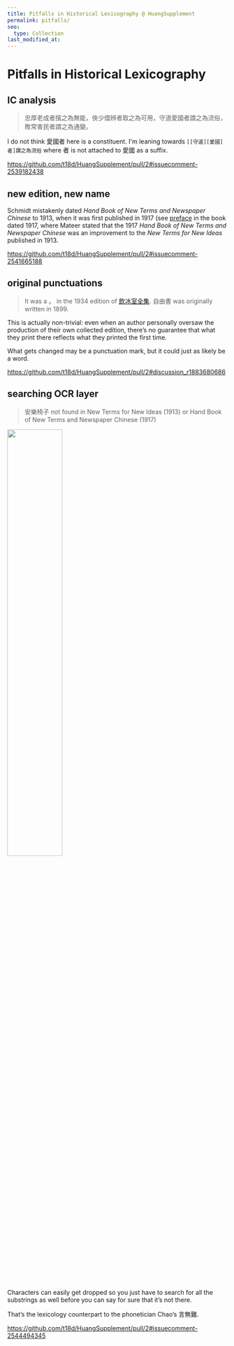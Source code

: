 ```yaml
---
title: Pitfalls in Historical Lexicography @ HuangSupplement
permalink: pitfalls/
seo:
  type: Collection
last_modified_at:
---
```

# Pitfalls in Historical Lexicography

## IC analysis

> 忠厚老成者擯之為無能，俠少儇辨者取之為可用，守道愛國者謂之為流俗，敗常害民者謂之為通變。

I do not think 愛國者 here is a constituent. I'm leaning towards `[[守道][愛國]者]謂之為流俗` where 者 is not attached to 愛國 as a suffix.

https://github.com/t18d/HuangSupplement/pull/2#issuecomment-2539182438

## new edition, new name

Schmidt mistakenly dated _Hand Book of New Terms and Newspaper Chinese_ to 1913, when it was first published in 1917 (see [preface](https://babel.hathitrust.org/cgi/pt?id=mdp.39015021731313&seq=9) in the book dated 1917, where Mateer stated that the 1917 _Hand Book of New Terms and Newspaper Chinese_ was an improvement to the _New Terms for New Ideas_ published in 1913.

https://github.com/t18d/HuangSupplement/pull/2#issuecomment-2541665188

## original punctuations

> It was a 。 in the 1934 edition of [飲冰室全集](https://commons.wikimedia.org/wiki/File:SSID-13347803_%E9%A3%B2%E5%86%B0%E5%AE%A4%E5%85%A8%E9%9B%86_%E4%B8%8A.pdf). 自由書 was originally written in 1899.

This is actually non-trivial: even when an author personally oversaw the production of their own collected edition, there’s no guarantee that what they print there reflects what they printed the first time.

What gets changed may be a punctuation mark, but it could just as likely be a word.

https://github.com/t18d/HuangSupplement/pull/2#discussion_r1883680686

## searching OCR layer

> 安樂椅子 not found in New Terms for New Ideas (1913) or Hand Book of New Terms and Newspaper Chinese (1917)

<img src="https://github.com/user-attachments/assets/314e2bb1-129d-4710-9524-35158a6788e1" width="50%">

Characters can easily get dropped so you just have to search for all the substrings as well before you can say for sure that it’s not there.

That’s the lexicology counterpart to the phonetician Chao’s 言無難.

https://github.com/t18d/HuangSupplement/pull/2#issuecomment-2544494345
